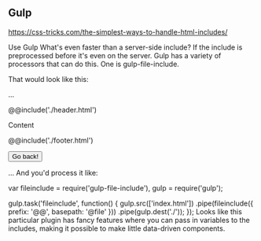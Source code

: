 
## Gulp
https://css-tricks.com/the-simplest-ways-to-handle-html-includes/

Use Gulp
What's even faster than a server-side include? If the include is preprocessed before it's even on the server. Gulp has a variety of processors that can do this. One is gulp-file-include.

That would look like this:

...
<body>
   @@include('./header.html')

   Content

   @@include('./footer.html')
<form>
 <input type="button" value="Go back!" onclick="history.back()">
</form>
  </body>
...
And you'd process it like:

var fileinclude = require('gulp-file-include'),
  gulp = require('gulp');

gulp.task('fileinclude', function() {
  gulp.src(['index.html'])
    .pipe(fileinclude({
      prefix: '@@',
      basepath: '@file'
    }))
    .pipe(gulp.dest('./'));
});
Looks like this particular plugin has fancy features where you can pass in variables to the includes, making it possible to make little data-driven components.
